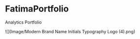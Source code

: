 # **FatimaPortfolio**
Analytics Portfolio

![](Image/Modern Brand Name Initials Typography Logo (4).png)
